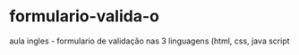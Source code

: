 # formulario-valida-o
aula ingles - formulario de validação nas 3 linguagens (html, css, java script
